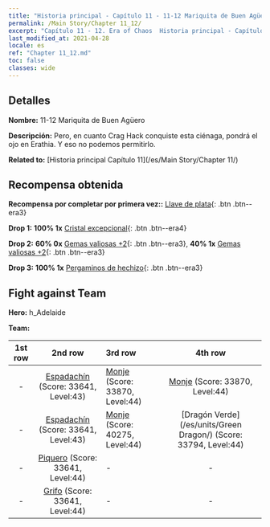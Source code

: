 ```yaml
---
title: "Historia principal - Capítulo 11 - 11-12 Mariquita de Buen Agüero"
permalink: /Main Story/Chapter 11_12/
excerpt: "Capítulo 11 - 12. Era of Chaos  Historia principal - Capítulo 11_12. 11-12 Mariquita de Buen Agüero"
last_modified_at: 2021-04-28
locale: es
ref: "Chapter 11_12.md"
toc: false
classes: wide
---
```


## Detalles

 **Nombre:** 11-12 Mariquita de Buen Agüero

 **Descripción:** Pero, en cuanto Crag Hack conquiste esta ciénaga, pondrá el ojo en Erathia. Y eso no podemos permitirlo.

 **Related to:** [Historia principal Capítulo 11](/es/Main Story/Chapter 11/)

## Recompensa obtenida

 **Recompensa por completar por primera vez::** [Llave de plata](/ItemsES/con_693/){: .btn .btn--era3}

 **Drop 1:** **100% 1x** [Cristal excepcional](/ItemsES/mat_38/){: .btn .btn--era4}

 **Drop 2:** **60% 0x** [Gemas valiosas +2](/ItemsES/mat_30/){: .btn .btn--era3}, **40% 1x** [Gemas valiosas +2](/ItemsES/mat_30/){: .btn .btn--era3}

 **Drop 3:** **100% 1x** [Pergaminos de hechizo](/ItemsES/con_694/){: .btn .btn--era3}


## Fight against Team
 **Hero:** h_Adelaide

 **Team:**


  | 1st row | 2nd row | 3rd row | 4th row |
  |:----:|:----:|:----|:----:|
  | - | [Espadachín](/es/units/Swordsman/) (Score: 33641, Level:43)  | [Monje](/es/units/Monk/) (Score: 33870, Level:44)  | [Monje](/es/units/Monk/) (Score: 33870, Level:44)  |
  | - | [Espadachín](/es/units/Swordsman/) (Score: 33641, Level:43)  | [Monje](/es/units/Monk/) (Score: 40275, Level:44)  | [Dragón Verde](/es/units/Green Dragon/) (Score: 33794, Level:44)  |
  | - | [Piquero](/es/units/Pikeman/) (Score: 33641, Level:44)  | - | - |
  | - | [Grifo](/es/units/Griffin/) (Score: 33641, Level:44)  | - | - |


